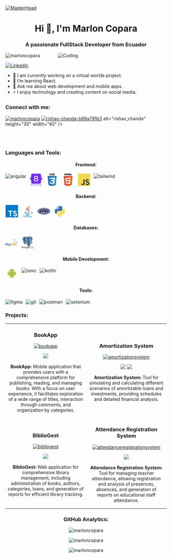 [![MasterHead](https://firebasestorage.googleapis.com/v0/b/appimagenes-c548e.appspot.com/o/Banner_Copara_Marlon.png?alt=media&token=cb0a9aec-e4c3-4d5b-be29-d87d50879c89)]()
<h1 align="center">Hi 👋, I'm Marlon Copara</h1>
<h3 align="center">A passionate FullStack Developer from Ecuador</h3>
<img align="right" alt="Coding" width="340" src="https://media3.giphy.com/media/YOczfjtC0H0IMBKhRf/200w.webp?cid=ecf05e47m00zu7vrjptnh0er7kgpqdc3j52ynggfhu8jt1w3&ep=v1_gifs_related&rid=200w.webp&ct=g">

<p align="left"><img src="https://komarev.com/ghpvc/?username=MarlonCopara&label=Profile%20views&color=0e75b6&style=flat" alt="marloncopara" /></p>

<p align="left"><a href="https://www.linkedin.com/in/marlon-alexis-copara-allauca-b7338330b/"><img alt="LinkedIn" src="https://img.shields.io/badge/LinkedIn-Marlon_Copara-0077B5?style=flat-square&logo=linkedin&logoColor=white"></a></p>

- 🔭 I am currently working on a virtual worlds project.
- 🌱 I’m learning React.
- 💬 Ask me about web development and mobile apps.
- ⚡ I enjoy technology and creating content on social media.

<h3 align="left">Connect with me:</h3>
<p align="left">
  <a href="https://x.com/MarlonCopara" target="blank"><img src="https://img.freepik.com/vector-gratis/twitter-nuevo-logotipo-2023-x-vector-fondo-blanco_1017-45422.jpg?size=338&ext=jpg&ga=GA1.1.1480204119.1718323200&semt=ais_user" alt="marloncopara" height="30" width="30" /></a>
  <a href="https://www.linkedin.com/in/marlon-alexis-copara-allauca-b7338330b/" target="blank"><img src="https://raw.githubusercontent.com/rahuldkjain/github-profile-readme-generator/master/src/images/icons/Social/linked-in-alt.svg" alt="rishav-chanda-b89a791b3" height="30" width="40" /></a>
 alt="rishav_chanda" height="30" width="40" /></a>
</p>
<br>
<br>
<h3 align="left">Languages and Tools:</h3>

<h4 align="center">Frontend:</h4>
<p align="center" style="display: flex; flex-wrap: wrap; gap: 10px;">
  <a href="https://angular.io" target="_blank" rel="noreferrer" style="text-decoration: none;"><img src="https://angular.io/assets/images/logos/angular/angular.svg" alt="angular" width="40" height="40"/></a>
  <a href="https://getbootstrap.com" target="_blank" rel="noreferrer" style="text-decoration: none;"><img src="https://raw.githubusercontent.com/devicons/devicon/master/icons/bootstrap/bootstrap-plain-wordmark.svg" alt="bootstrap" width="40" height="40"/></a>
  <a href="https://www.w3schools.com/css/" target="_blank" rel="noreferrer" style="text-decoration: none;"><img src="https://raw.githubusercontent.com/devicons/devicon/master/icons/css3/css3-original-wordmark.svg" alt="css3" width="40" height="40"/></a>
  <a href="https://www.w3.org/html/" target="_blank" rel="noreferrer" style="text-decoration: none;"><img src="https://raw.githubusercontent.com/devicons/devicon/master/icons/html5/html5-original-wordmark.svg" alt="html5" width="40" height="40"/></a>
  <a href="https://developer.mozilla.org/en-US/docs/Web/JavaScript" target="_blank" rel="noreferrer" style="text-decoration: none;"><img src="https://raw.githubusercontent.com/devicons/devicon/master/icons/javascript/javascript-original.svg" alt="javascript" width="40" height="40"/></a>
  <a href="https://tailwindcss.com/" target="_blank" rel="noreferrer" style="text-decoration: none;"><img src="https://www.vectorlogo.zone/logos/tailwindcss/tailwindcss-icon.svg" alt="tailwind" width="40" height="40"/></a>
</p>

<h4 align="center">Backend:</h4>
<p align="center" style="display: flex; flex-wrap: wrap; gap: 10px;">
  <a href="https://www.typescriptlang.org/" target="_blank" rel="noreferrer" style="text-decoration: none;"><img src="https://raw.githubusercontent.com/devicons/devicon/master/icons/typescript/typescript-original.svg" alt="typescript" width="40" height="40"/></a>
  <a href="https://www.java.com" target="_blank" rel="noreferrer" style="text-decoration: none;"><img src="https://raw.githubusercontent.com/devicons/devicon/master/icons/java/java-original.svg" alt="java" width="40" height="40"/></a>
  <a href="https://www.php.net" target="_blank" rel="noreferrer" style="text-decoration: none;"><img src="https://raw.githubusercontent.com/devicons/devicon/master/icons/php/php-original.svg" alt="php" width="40" height="40"/></a>
  <a href="https://www.python.org" target="_blank" rel="noreferrer" style="text-decoration: none;"><img src="https://raw.githubusercontent.com/devicons/devicon/master/icons/python/python-original.svg" alt="python" width="40" height="40"/></a>
</p>

<h4 align="center">Databases:</h4>
<p align="center" style="display: flex; flex-wrap: wrap; gap: 10px;">
  <a href="https://www.mysql.com/" target="_blank" rel="noreferrer" style="text-decoration: none;"><img src="https://raw.githubusercontent.com/devicons/devicon/master/icons/mysql/mysql-original-wordmark.svg" alt="mysql" width="40" height="40"/></a>
  <a href="https://www.postgresql.org" target="_blank" rel="noreferrer" style="text-decoration: none;"><img src="https://raw.githubusercontent.com/devicons/devicon/master/icons/postgresql/postgresql-original-wordmark.svg" alt="postgresql" width="40" height="40"/></a>
</p>

<h4 align="center">Mobile Development:</h4>
<p align="center" style="display: flex; flex-wrap: wrap; gap: 10px;">
  <a href="https://developer.android.com" target="_blank" rel="noreferrer" style="text-decoration: none;"><img src="https://raw.githubusercontent.com/devicons/devicon/master/icons/android/android-original-wordmark.svg" alt="android" width="40" height="40"/></a>
  <a href="https://ionicframework.com" target="_blank" rel="noreferrer" style="text-decoration: none;"><img src="https://upload.wikimedia.org/wikipedia/commons/d/d1/Ionic_Logo.svg" alt="ionic" width="40" height="40"/></a>
  <a href="https://kotlinlang.org" target="_blank" rel="noreferrer" style="text-decoration: none;"><img src="https://www.vectorlogo.zone/logos/kotlinlang/kotlinlang-icon.svg" alt="kotlin" width="40" height="40"/></a>
</p>

<h4 align="center">Tools:</h4>
<p align="center" style="display: flex; flex-wrap: wrap; gap: 10px;">
  <a href="https://www.figma.com/" target="_blank" rel="noreferrer" style="text-decoration: none;"><img src="https://www.vectorlogo.zone/logos/figma/figma-icon.svg" alt="figma" width="40" height="40"/></a>
  <a href="https://git-scm.com/" target="_blank" rel="noreferrer" style="text-decoration: none;"><img src="https://www.vectorlogo.zone/logos/git-scm/git-scm-icon.svg" alt="git" width="40" height="40"/></a>
  <a href="https://postman.com" target="_blank" rel="noreferrer" style="text-decoration: none;"><img src="https://www.vectorlogo.zone/logos/getpostman/getpostman-icon.svg" alt="postman" width="40" height="40"/></a>
  <a href="https://www.selenium.dev" target="_blank" rel="noreferrer" style="text-decoration: none;"><img src="https://raw.githubusercontent.com/detain/svg-logos/780f25886640cef088af994181646db2f6b1a3f8/svg/selenium-logo.svg" alt="selenium" width="40" height="40"/></a>
</p>

<h3 align="left">Projects:</h3>

<table>
<tr>
  <td width="50%">
    <h3 align="center">BookApp</h3>
    <div align="center">
      <a href="#" target="_blank"><img src="https://firebasestorage.googleapis.com/v0/b/appimagenes-c548e.appspot.com/o/bookapp2.png?alt=media&token=bb52af3b-44ea-41d0-93d3-2a0a61946492" width="400" alt="bookapp"></a>
      <p><a href="https://github.com/MarlonCopara/BookApp" target="_blank"><img src="https://img.shields.io/badge/Github-047495?style=for-the-badge&logo=github&logoColor=black"></a></p>
      <p><strong>BookApp:</strong> Mobile application that provides users with a comprehensive platform for publishing, reading, and managing books. With a focus on user experience, it facilitates exploration of a wide range of titles, interaction through comments, and organization by categories.</p>
    </div>                
  </td>
  
  <td width="50%">
    <h3 align="center">Amortization System</h3>
    <div align="center">
      <a href="#" target="_blank"><img src="https://firebasestorage.googleapis.com/v0/b/appimagenes-c548e.appspot.com/o/Sistema_amortización.png?alt=media&token=07146e0e-0d63-4ff4-9efd-f30cedaf4659" width="400" alt="amortizationsystem"></a>
      <p>
        <a href="https://github.com/MarlonCopara/Sistema-Amortizacion-Frontend" target="_blank"><img src="https://img.shields.io/badge/FRONTEND-047495?style=for-the-badge&logo=github&logoColor=black"></a>
        <a href="https://github.com/MarlonCopara/Sistema-Amortizacion-Backend" target="_blank"><img src="https://img.shields.io/badge/BACKEND-047495?style=for-the-badge&logo=github&logoColor=black"></a>
      </p>
      <p><strong>Amortization System:</strong> Tool for simulating and calculating different scenarios of amortizable loans and investments, providing schedules and detailed financial analysis.</p>
    </div>                
  </td> 
</tr>

<tr>
  <td width="50%">
    <h3 align="center">BiblioGest</h3>
    <div align="center">
      <a href="#" target="_blank"><img src="https://firebasestorage.googleapis.com/v0/b/appimagenes-c548e.appspot.com/o/BiblioGest.png?alt=media&token=9948da91-5627-46b8-b94e-136a68a3d4d2" width="400" alt="bibliogest"></a>
      <p><a href="https://github.com/MarlonCopara/BiblioGest" target="_blank"><img src="https://img.shields.io/badge/Github-047495?style=for-the-badge&logo=github&logoColor=black"></a></p>
      <p><strong>BiblioGest:</strong> Web application for comprehensive library management, including administration of books, authors, categories, loans, and generation of reports for efficient library tracking.</p>
    </div>                
  </td> 

  <td width="50%">
    <h3 align="center">Attendance Registration System</h3>
    <div align="center">
      <a href="#" target="_blank"><img src="https://firebasestorage.googleapis.com/v0/b/appimagenes-c548e.appspot.com/o/Registro_asistencia.png?alt=media&token=e728ff62-809e-47ad-84bc-20ce34269d58" width="400" alt="attendanceregistrationsystem"></a>
      <p><a href="https://github.com/MarlonCopara/Sistema-Registro-Asistencia" target="_blank"><img src="https://img.shields.io/badge/Github-047495?style=for-the-badge&logo=github&logoColor=black"></a></p>
      <p><strong>Attendance Registration System:</strong> Tool for managing teacher attendance, allowing registration and analysis of presences, absences, and generation of reports on educational staff attendance.</p>
    </div>                
  </td>
</tr>
</table>


<h3 align="center">GitHub Analytics:</h3>

<div align="center">
  <p><img src="https://github-readme-stats.vercel.app/api/top-langs/?username=marloncopara&layout=compact&theme=default" alt="marloncopara" /></p>

  <p><img src="https://github-readme-stats.vercel.app/api?username=marloncopara&show_icons=true&theme=default" alt="marloncopara" /></p>

  <p><img src="https://github-readme-streak-stats.herokuapp.com/?user=marloncopara&theme=default" alt="marloncopara" /></p>
</div>



